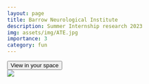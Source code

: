 ```yaml
---
layout: page
title: Barrow Neurological Institute
description: Summer Internship research 2023
img: assets/img/ATE.jpg
importance: 3
category: fun
---
```

<!-- Import the component -->
<script type="module" src="https://unpkg.com/@google/model-viewer/dist/model-viewer.min.js"></script>
<script nomodule src="https://unpkg.com/@google/model-viewer/dist/model-viewer-legacy.js"></script>
<!-- Use it like any other HTML element -->
<model-viewer src="smalltest.gltf" ar ar-modes="webxr scene-viewer quick-look" camera-controls poster="assets/img/oops.jpg" shadow-intensity="1" camera-orbit="-180.8deg 22.5deg 18.59m" field-of-view="30deg">
    <div class="progress-bar hide" slot="progress-bar">
        <div class="update-bar"></div>
    </div>
    <button slot="ar-button" id="ar-button">
        View in your space
    </button>
    <div id="ar-prompt">
        <img src="https://modelviewer.dev/shared-assets/icons/hand.png">
    </div>
</model-viewer>
